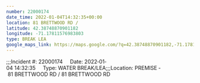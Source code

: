 ```yaml
---
number: 22000174
date_time: 2022-01-04T14:32:35+00:00
location: 81 BRETTWOOD RD / 
latitude: 42.38748870901182
longitude: -71.17811576983803
type: BREAK LEA
google_maps_link: https://maps.google.com/?q=42.38748870901182,-71.17811576983803
---
```


;;;Incident #: 22000174     Date: 2022‐01‐04 14:32:35     Type: WATER BREAK/LEA;;;Location: PREMISE ‐ 81 BRETTWOOD RD / 81 BRETTWOOD RD
